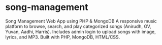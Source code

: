 # song-management
Song Management Web App using PHP &amp; MongoDB A responsive music platform to browse, search, and play categorized songs (Anirudh, GV, Yuvan, Aadhi, Harris). Includes admin login to upload songs with image, lyrics, and MP3. Built with PHP, MongoDB, HTML/CSS.
